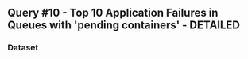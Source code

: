 ## Query #10 - Top 10 Application Failures in Queues with 'pending containers' - DETAILED

### Dataset
